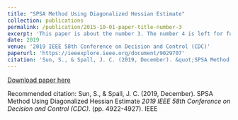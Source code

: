 ```yaml
---
title: "SPSA Method Using Diagonalized Hessian Estimate"
collection: publications
permalink: /publication/2015-10-01-paper-title-number-3
excerpt: 'This paper is about the number 3. The number 4 is left for future work.'
date: 2019
venue: '2019 IEEE 58th Conference on Decision and Control (CDC)'
paperurl: 'https://ieeexplore.ieee.org/document/9029707'
citation: 'Sun, S., & Spall, J. C. (2019, December). &quot;SPSA Method Using Diagonalized Hessian Estimate.&quot; <i>2019 IEEE 58th Conference on Decision and Control (CDC)</i>. (pp. 4922-4927). IEEE'
---
```



[Download paper here](https://ieeexplore.ieee.org/document/9029707)

Recommended citation: Sun, S., & Spall, J. C. (2019, December). SPSA Method Using Diagonalized Hessian Estimate <i>2019 IEEE 58th Conference on Decision and Control (CDC)</i>. (pp. 4922-4927). IEEE
